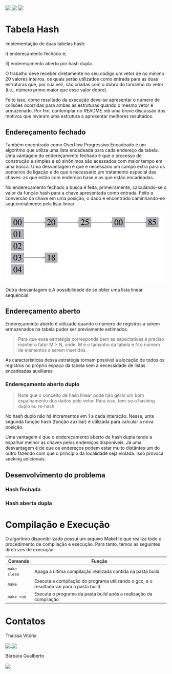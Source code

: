 <div style="display: inline-block;">
<img src="https://img.shields.io/badge/C-00599C?style=for-the-badge&logo=c&logoColor=white"/> 
<img src="https://img.shields.io/badge/Visual_Studio_Code-0078D4?style=for-the-badge&logo=visual%20studio%20code&logoColor=white"/> 
<img src="https://img.shields.io/badge/Ubuntu-E95420?style=for-the-badge&logo=ubuntu&logoColor=white"/> 
</a> 
</div>

# Tabela Hash

<p> Implementação de duas tabelas hash: </p>

<p> I) endereçamento fechado e; </p>
<p> II) endereçamento aberto por hash dupla. </p>

<p> O trabalho deve receber diretamente no seu código um vetor de no mínimo 20 valores inteiros, os quais serão utilizados como entrada  para as duas estruturas que, por sua vez, são criadas com o dobro do tamanho do vetor (i.e., número primo maior que esse valor dobro). </p>

<p> Feito isso, como resultado da execução deve-se apresentar o número de colisões ocorridas para ambas as estruturas quando o mesmo vetor é armazenado. Por fim, contemplar no README.mb uma breve discussão dos motivos que levaram uma estrutura a apresentar melhores resultados. </p>

## Endereçamento fechado

<p> Também encontrado como Overflow Progressivo Encadeado é um algoritmo que utiliza uma lista encadeada para cada endereço da tabela. Uma vantagem do endereçamento fechado é que o processo de construção é simples e só sinônimos são acessados com maior tempo em uma busca. Uma desvantagem é que é necessário um campo extra para os ponteiros de ligação e de que é necessário um tratamento especial das chaves: as que estão com endereço base e as que estão encadeadas. </p>

<p> No endereçamento fechado a busca é feita, primeiramente, calculando-se o
valor da função hash para a chave apresentada como entrada.
Feito a conversão da chave em uma posição, o dado é encontrado
caminhando-se sequencialmente pela lista linear </p> 


<div align="center">
 <p> </p>
 <img src="img/tabelafechada.png">
 <p> </p>
</div>

<p> Outra desvantagem é A possibilidade de se obter uma lista linear sequêncial. </p>

## Endereçamento aberto

<p> Endereçamento aberto é utilizado quando o número de registros a serem armazenados na tabela puder ser previamente estimados. </p>

> Para que essa estratégia corresponda bem as espectativas é preciso manter o fator M > N, onde, M é o tamanho da tabela e N o número de elementos a serem inseridos.

<p> As características dessa estratégia tornam possível a alocação de todos os registros no próprio espaço da tabela sem a necessidade de listas encadeadas auxiliares </p>

### Endereçamento aberto duplo

> Note que o conceito de hash linear pode não gerar um bom espalhamento dos dados pelo vetor. Para isso, tem-se o hashing duplo ou re-hash

<p> No hash duplo não há incrementos em 1 a cada interação. Nesse, uma segunda
função hash (função auxiliar) é utilizada para calcular a nova posição. </p>

<p> Uma vantagem é que o endereçamento aberto de hash dupla tende a espalhar melhor as chaves pelos endereços disponíveis. Já uma desvantagem é de que os endereços podem estar muito distântes um do outro fazendo com que o princípio da localidade seja violada. Isso provoca seeking adicionais. </p>

## Desenvolvimento do problema

### Hash fechada

### Hash aberta dupla



# Compilação e Execução

O algoritmo disponibilizado possui um arquivo Makefile que realiza todo o procedimento de compilação e execução. Para tanto, temos as seguintes diretrizes de execução:

<div>

| Comando                |  Função                                                                                           |
| -----------------------| ------------------------------------------------------------------------------------------------- |
|  `make clean`          | Apaga a última compilação realizada contida na pasta build                                        |
|  `make`                | Executa a compilação do programa utilizando o gcc, e o resultado vai para a pasta build           |
|  `make run`            | Executa o programa da pasta build após a realização da compilação                                 |

</div>

# Contatos

<div>
<p align="justify"> Thaissa Vitória</p>
<a href="https://t.me/thaissadaldegan">
<img align="center"  src="https://img.shields.io/badge/Telegram-2CA5E0?style=for-the-badge&logo=telegram&logoColor=white"/> 

<a href="https://www.linkedin.com/in/thaissa-vitoria-daldegan-6a84b9153/">
<img align="center"  src="https://img.shields.io/badge/LinkedIn-0077B5?style=for-the-badge&logo=linkedin&logoColor=white"/>
</a>
</div>


<div>
<p align="justify"> Bárbara Gualberto</p>
<a href="https://t.me/barbrinas">
<img align="center" src="https://img.shields.io/badge/Telegram-2CA5E0?style=for-the-badge&logo=telegram&logoColor=white"/> 

